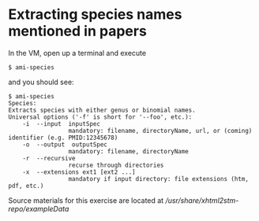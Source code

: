 # Extracting species names mentioned in papers 

In the VM, open up a terminal and execute 

```
$ ami-species
```

and you should see:

```
$ ami-species
Species: 
Extracts species with either genus or binomial names.
Universal options ('-f' is short for '--foo', etc.):
    -i  --input  inputSpec
                 mandatory: filename, directoryName, url, or (coming) identifier (e.g. PMID:12345678)
    -o  --output  outputSpec
                 mandatory: filename, directoryName
    -r  --recursive
                 recurse through directories
    -x  --extensions ext1 [ext2 ...]
                 mandatory if input directory: file extensions (htm, pdf, etc.)

```

Source materials for this exercise are located at */usr/share/xhtml2stm-repo/exampleData*
